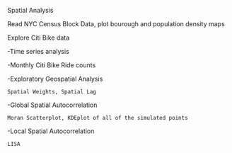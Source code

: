 
Spatial Analysis

Read NYC Census Block Data, plot bourough and population density maps

Explore Citi Bike data

  -Time series analysis 
  
  -Monthly Citi Bike Ride counts 
  
  -Exploratory Geospatial Analysis
  
    Spatial Weights, Spatial Lag
    
  -Global Spatial Autocorrelation
  
    Moran Scatterplot, KDEplot of all of the simulated points
    
  -Local Spatial Autocorrelation
  
    LISA
